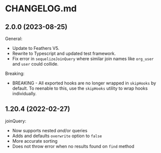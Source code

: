 # CHANGELOG.md

## 2.0.0 (2023-08-25)

General:

- Update to Feathers V5.
- Rewrite to Typescript and updated test framework.
- Fix error in `sequelizeJoinQuery` where similar join names like `org_user` and `user` could collide.

Breaking:

- BREAKING - All exported hooks are no longer wrapped in `skipHooks` by default. To reenable to this, use the `skipHooks` utility to wrap hooks individually.

## 1.20.4 (2022-02-27)

joinQuery:

- Now supports nested $and/$or queries
- Adds and defaults `overwrite` option to `false`
- More accurate sorting
- Does not throw error when no results found on `find` method

